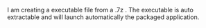 I am creating a executable file from a .7z . The executable is auto extractable and will launch automatically the packaged application.